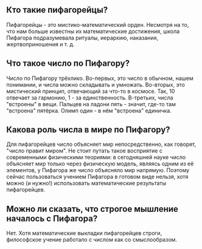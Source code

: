 ## Кто такие пифагорейцы?
Пифагорейцы - это мистико-математический орден. Несмотря на то, что нам больше известны их математические достижения, школа Пифагора подразумевала ритуалы, иерархию, наказания, жертвоприношения и т. д.

## Что такое число по Пифагору?
Число по Пифагору трёхлико. Во-первых, это число в обычном, нашем понимании, и числа можно складывать и умножать. Во-вторых, это мистический принцип, отвечающий за что-то в космосе. Так, 10 отвечает за гармонию, 1 - за единственность. В-третьих, числа "встроены" в вещи. Пальцев на ладони пять - значит, где-то там "встроена" пятёрка. Олимп один - в нём "встроена" единичка.

## Какова роль числа в мире по Пифагору?
Для пифагорейцев число объясняет мир непосредственно, как говорят, "число правит миром". Не стоит путать такое восприятие с современными физическими теориями: в сегодняшней науке число объясняет мир только через физическую модель, являясь одним из её элементов, у Пифагора же число объясняло мир напрямую. Поэтому сейчас пользоваться учением Пифагора в готовом виде нельзя, хотя можно (и нужно!) использовать математические результаты пифагорейцев.

## Можно ли сказать, что строгое мышление началось с Пифагора?
Нет. Хотя математические выкладки пифагорейцев строги, философское учение работало с числом как со смыслообразом.


  
